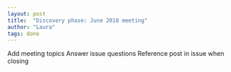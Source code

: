 ```yaml
---
layout: post
title:  "Discovery phase: June 2018 meeting"
author: "Laura"
tags: done
---
```


Add meeting topics
Answer issue questions
Reference post in issue when closing